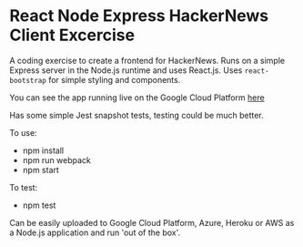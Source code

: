 # React Node Express HackerNews Client Excercise

A coding exercise to create a frontend for HackerNews.
Runs on a simple Express server in the Node.js runtime and uses React.js.
Uses `react-bootstrap` for simple styling and components.

You can see the app running live on the Google Cloud Platform [here]()

Has some simple Jest snapshot tests, testing could be much better.

To use:
- npm install
- npm run webpack
- npm start

To test:
- npm test

Can be easily uploaded to Google Cloud Platform, Azure, Heroku or AWS as a Node.js application and run 'out of the box'.
